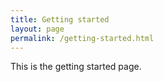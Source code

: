 ```yaml
---
title: Getting started
layout: page
permalink: /getting-started.html
---
```


This is the getting started page.